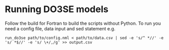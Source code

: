 # Running DO3SE models

Follow the build for Fortran to build the scripts without Python.  To run you need a config file, data input and sed statement e.g.

    run_do3se path/to/config.nml < path/to/data.csv | sed -e 's/^ *//' -e 's/ *$//' -e 's/ \+/,/g' >> output.csv
    
    
